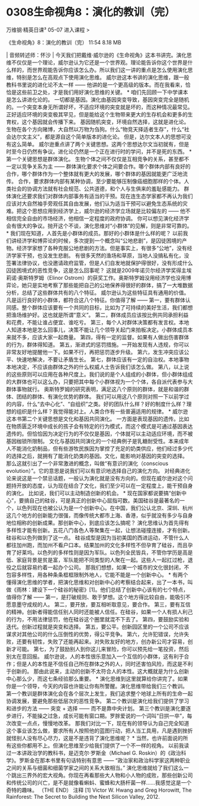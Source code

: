 # 0308生命视角8：演化的教训（完）


万维钢·精英日课³
05-07
进入课程 >

《生命视角》8：演化的教训（完）
11:54 8.18 MB

| 音频转述师：怀沙 |
今天我们把戴维·威尔逊的《生命视角》这本书讲完。演化思维不仅仅是一个理论，威尔逊认为它还是一个世界观。理论能告诉你这个世界是什么样的，而世界观能告诉你应该怎么办。所以我们这一讲的重点是怎么使用演化思维，特别是怎么在高观点下使用演化思维。
威尔逊这本书讲的演化思维，跟一般教科书里说的进化论不太一样 —— 他讲的是一个更高级的版本。而在我看来，恰恰是这些前卫之处，才是我们用好演化思维的关键。
*
咱们先回顾一下中学课本是怎么讲进化论的。
一切都是基因。演化由基因突变导致，基因突变完全是随机的。一个突变本身无所谓好坏，不适应环境的突变就是坏的，而这种情况最常见。正好适应环境的突变极其罕见，但是能给这个生物带来更大的生存机会和更多的生育权，这个基因就会传播下来。
基因随机突变，环境自然选择，这就是进化论。生物在各个方向赌博，大自然以万物为刍狗。什么“物竞天择适者生存”，什么“社会达尔文主义”，都是源自这个简单版本的进化论。
但是，达尔文本人的思想可没有这么简单。
威尔逊重点讲了两个关键思想。这两个思想达尔文当初就有，但是时至今日仍然有争议。进化论仍然是一个正在进行时的学问，并不是死的东西。
*
第一个关键思想是群体演化。
生物个体之间不仅仅是互相竞争的关系，甚至都不一定以竞争关系为主 —— 群体演化要求个体之间要合作。哪个群体内部有良好的合作，哪个群体作为一个整体就有更大的发展，哪个群体的基因就能更广泛地流传。
合作，要求群体内部有某种协调，至少要能够压制像癌细胞那样的个体。人类社会的协调方法就有社会规范、公共道德，和个人与生俱来的羞耻感能力。
群体演化还要求我们对群体内部事务有适当的干预。现在连生态学家都不再认为我们应该对大自然袖手旁观任其自由发展，他们认为适当干预可以避免生态系统的灾难。把这个思想应用到经济学上，威尔逊的经济学立场就是比较偏左的 —— 他不相信完全自由的市场经济，他相信一定程度的政府协调。
你可以想见演化经济学会有很大的争议。抛开这个不谈，演化思维对“小群体”的见解，则是非常可靠的。
*
我们现在知道，人首先是小群体的成员。那好的小群体是什么样的呢？
以前我们讲经济学和博弈论的时候，多次提到一个概念叫“公地悲剧”，是囚徒困境的产物。经济学家想了各种克服公地悲剧的方法。但是事实上，有很多“公地”，没有经济学家干预，也没发生悲剧。
有很多天然的渔场和草原，当地人没搞私有化，没签署法律协议，也没邀请政府监管，但是人们自发地就保护得很好，没有形成什么囚徒困境式的恶性竞争，这是怎么回事呢？
这就是2009年诺贝尔经济学奖得主埃莉诺·奥斯特罗姆（Elinor Ostrom）的获奖工作。奥斯特罗姆没用经济学也没用博弈论，她只是实地考察了那些能把自己的公地保养得很好的群体，搞了一大堆数据分析，总结了这些群体共有的八个特征。
威尔逊认为这些特征具有通用的价值。凡是运行良好的小群体，都符合这八个特征。你值得了解 ——
第一，要有群体认同感。整个群体应该要有一个共同的目标，比如为了可持续的美好生活，我们都想把渔场维护好。这也就是所谓“意义”。
第二，群体成员应该按比例共同承担利益和花费，不能让谁占便宜、谁吃亏。
第三，每个人对群体决策都有发言权。本地人知道本地是怎么回事儿，决策不能让几个领导关起门来拍板决定。小群体成员本来就不多，应该大家一起商量。
第四，得有一定的监督。如果有人做出伤害群体的行为，群体得知道。
第五，渐进式的惩罚措施。一开始发现有人违规，你可以非常友好地提醒他一下。如果不行，再把惩罚逐步升级。
第六，发生冲突应该公平、快速地解决，不要让矛盾生长。
第七，群体应该有一定的自治权。本地事物本地决定，不应该由群体之外的什么权威人士告诉我们该怎么做。
第八，以上说的这些原则可以应用在各种尺度上。我们说的是个人组成的小群体，但小群体组成的大群体也可以这么办，只要把其中每个小群体视为一个个体，各自派代表参与大群体事物就行。
奥斯特罗姆的研究表明，满足这八个原则的群体，就是和谐的群体、团结的群体、有演化优势的群体。
我们可以用这八个原则对照一下以前学过的内容，什么“去中心化”、“自组织”之类。好的团队什么样？好的制度什么样？理想的组织是什么样？我觉得能对上。人类合作有一些普遍适用的规律。
*
威尔逊这本书第二个关键思想是文化和基因共同演化。
一方面是表现基因的遗传。比如在物质匮乏环境中成长的孩子会有特定的行为模式，而这个模式是可通过基因表达遗传的。但恰恰因为决定行为的不仅仅是基因，个体就可以主动适应环境，而不被基因枷锁所限制。
文化与基因共同演化的一个经典例子是乳糖耐受性。本来成年人不能消化奶制品，但有些游牧民族因为掌控了充足的奶类供应，他们经过多少代的选择之后，就拥有了能消化奶类的基因。文化，能影响对基因的突变的选择。
那么这就引出了一个非常激进的概念，叫做“有意识的演化（conscious evolution）”。它的意思是说我们可以有意识地选择自己的演化方向。
对经典进化论来说这是一个禁忌话题，一般认为演化就是没有方向的。但现在威尔逊对这个问题持开放的态度，认为现在结合了文化，我们至少可以在一定程度上，能干预自身的演化。
比如说，我们可以主动制造创新的机会。
*
现在国家都说要搞“创新中心”，要搞自己的硅谷，可是真正的创新中心屈指可数。美国硅谷是最著名的一个，以色列现在也被公认为是一个创新中心。在中国，我们公认北京、深圳、杭州这几个地方的创新能力很强，而像传统大都市上海、香港，似乎就没有多少与自身地位相称的创新成果。那创新中心，到底应该怎么搞呢？
演化思维认为首先得有多样性才能有创新。五花八门各色人等聚集在一起，让想法碰撞连接，才有创新。硅谷和以色列做到了这一点。
硅谷成型是因为当初美国的西进运动，不管什么人都往加州跑，而加州不看户口本。结果加州的文化多样性不但孕育了硅谷，而且孕育了好莱坞。以色列的多样性则是因为军队。以色列全民皆兵，不管你学历是高是低、家庭背景是贫是富，军队能把不同类型的人聚在一起。这些人一起扛过枪，退役之后就容易约着一起办个公司。
那我们想想，如果一个城市的文化很封闭，不包容多样性，用各种条条框框限制外地人，它能不能是一个创新中心。
*
有两个懂得演化思维的学者，把演化思维和对创新中心的考察结合起来，出了一本书，叫做《雨林：建设下一个硅谷的秘密》[1]。他们总结了创新中心该有的七个特点，值得你了解 ——
第一，是打破规则、敢于梦想。这个地方得比较自由，能吸引不愿意墨守成规的人。
第二，要开放，要互相听取意见，要合作。
第三，要有互信的精神。创新者得能信任别人同时还能被人信任。在硅谷，如果一个人有损人利己的行为，不用法律惩罚，他在硅谷这个圈里就混不下去了。
第四，要鼓励实验和迭代。创新过程就是突变和选择。
第五，要公平。创新园区里的一个公司不应该谋求对其他公司的什么压倒性的优势，得公平竞争。
第六，允许犯错误，允许失败，还要有韧性，失败了还能再起来。对失败友好的地方，创办新公司才容易，创新才可能。
第七，为了鼓励别人到你这儿来冒险，你可以预先给一笔投资，然后别太在意回报。
威尔逊说，人的本性很乐意加入一个互信的小群体，这有利于合作；但是人的本性是不信任自己所在群体之外的人，同时还害怕风险，而这是不利于创新的。
那由此说来，主动的创新不太符合人的本性。这大概就是为什么创新中心那么少，而这七条经验那么重要。
*
演化思维到这里就算给你讲完了。如果你是一个领导，今天的内容也许能让你有所警醒。演化思维带给我们三个教训。
第一个教训是群体演化会在各个层次上发生，我们追求整个地球上所有的生命一起协调发展，要避免那些低层次的恶性竞争。
第二个教训是演化给我们提供了学习和进步的方法 —— 突变 + 选择 —— 而不是靠中央计划。
第三个教训是演化要逐步进行，不能操之过急，成长可能有窗口期。罗胖爱说的一个词叫“日拱一卒”，每次改变一点点，慢慢地改革。
那我们对比一下，现在有的领导认为自己完全知道这个事业该怎么做，要求所有人按照他的蓝图行动，把人当工具用，凡是遇到挫折就怪别人没有尽心尽力，这是不是违背了演化思维呢？
*
当然，也许前面说的所有这些你都用不上。但演化思维至少给我们提供了一个不一样的视角。
以前我读过一本讲政治学的教科书，是迈克尔·罗斯金（Michael G. Roskin）的《政治科学》。罗斯金在那本书里有句话特别有意思 ——
“政治家和政治科学家这两种职业之间的关系与细菌和细菌学家之间的关系大致相当。”
演化思维就给了我们这么一个跳出三界外的宏大视角。你现在再看那些大人物和小人物的成败，那些创新公司和传统公司的兴亡，是不是就像看蝌蚪、蜜蜂和大肠杆菌一样……我感觉这是一个奇特的趣味。
（THE END）
注释
[1] Victor W. Hwang and Greg Horowitt, The Rainforest: The Secret to Building the Next Silicon Valley, 2012.
